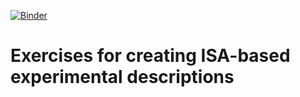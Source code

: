 [![Binder](https://mybinder.org/badge.svg)](https://mybinder.org/v2/gh/ISA-tools/dtp-isa-exercises/master)

# Exercises for creating ISA-based experimental descriptions





